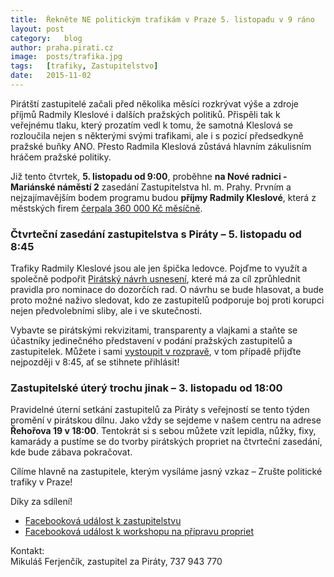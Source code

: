 ```yaml
---
title:	Řekněte NE politickým trafikám v Praze 5. listopadu v 9 ráno
layout:	post
category:	blog
author:	praha.pirati.cz
image:	posts/trafika.jpg
tags:	[trafiky, Zastupitelstvo]
date:	2015-11-02
---
```


Pirátští zastupitelé začali před několika měsíci rozkrývat výše a zdroje příjmů Radmily Kleslové i dalších pražských politiků. Přispěli tak k veřejnému tlaku, který prozatím vedl k tomu, že samotná Kleslová se rozloučila nejen s některými svými trafikami, ale i s pozicí předsedkyně pražské buňky ANO. Přesto Radmila Kleslová zůstává hlavním zákulisním hráčem pražské politiky.

Již tento čtvrtek, **5. listopadu od 9:00**, proběhne **na Nové radnici - Mariánské náměstí 2** zasedání Zastupitelstva hl. m. Prahy. Prvním a nejzajímavějším bodem programu budou **příjmy Radmily Kleslové**, která z městských firem [čerpala 360 000 Kč měsíčně](https://praha.pirati.cz/kleslova-musi-pryc.html).

### Čtvrteční zasedání zastupitelstva s Piráty – 5. listopadu od 8:45 ###

Trafiky Radmily Kleslové jsou ale jen špička ledovce. Pojďme to využít a společně podpořit [Pirátský návrh usnesení](https://github.com/pirati-cz/webpraha/blob/gh-pages/assets/static/nominace.pdf), které má za cíl zprůhlednit pravidla pro nominace do dozorčích rad. O návrhu se bude hlasovat, a bude proto možné naživo sledovat, kdo ze zastupitelů podporuje boj proti korupci nejen předvolebními sliby, ale i ve skutečnosti. 

Vybavte se pirátskými rekvizitami, transparenty a vlajkami a staňte se účastníky jedinečného představení v podání pražských zastupitelů a zastupitelek. Můžete i sami [vystoupit v rozpravě](http://www.praha.eu/public/95/b5/3/1320285_215911_Manual_obcana.pdf), v tom případě přijďte nejpozději v 8:45, ať se stihnete přihlásit!


### Zastupitelské úterý trochu jinak – 3. listopadu od 18:00 ###

Pravidelné úterní setkání zastupitelů za Piráty s veřejností se tento týden promění v pirátskou dílnu. Jako vždy se sejdeme v našem centru na adrese **Řehořova 19 v 18:00**. Tentokrát si s sebou můžete vzít lepidla, nůžky, fixy, kamarády a pustíme se do tvorby pirátských propriet na čtvrteční zasedání, kde bude zábava pokračovat.

Cílíme hlavně na zastupitele, kterým vysíláme jasný vzkaz – Zrušte politické trafiky v Praze! 

Díky za sdílení!

- [Facebooková událost k zastupitelstvu](https://www.facebook.com/events/1267118669980899/)
- [Facebooková událost k workshopu na přípravu propriet](https://www.facebook.com/events/160558977628389/)

Kontakt:  
Mikuláš Ferjenčík, zastupitel za Piráty, 737 943 770


